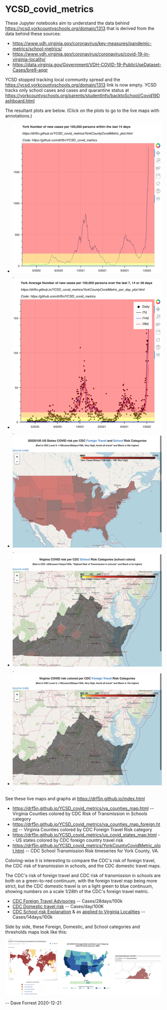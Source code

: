 # YCSD_covid_metrics

These Jupyter notebooks aim to understand the data behind https://ycsd.yorkcountyschools.org/domain/1313 
that is derived from the data behind these sources:

* https://www.vdh.virginia.gov/coronavirus/key-measures/pandemic-metrics/school-metrics/
* https://www.vdh.virginia.gov/coronavirus/coronavirus/covid-19-in-virginia-locality/
* https://data.virginia.gov/Government/VDH-COVID-19-PublicUseDataset-Cases/bre9-aqqr

YCSD stopped tracking local community spread and the https://ycsd.yorkcountyschools.org/domain/1313 link is now empty. YCSD tracks only school cases and
cases and quarantine status at https://yorkcountyschools.org/parents/studentInfo/backtoSchool/Covid19Dashboard.html

The resultant plots are below. (Click on the plots to go to the live maps with annotations.)

* [![YCSD Case Metric Time Series](docs/YorkCountyCovidMetric_plot.png)](https://drf5n.github.io/YCSD_covid_metrics/YorkCountyCovidMetric_plot.html).
* [![YCSD Case Metric Daily Time Series](docs/YorkCountyCovidMetric_per_day_plot.png)](https://drf5n.github.io/YCSD_covid_metrics/YorkCountyCovidMetric_per_day_plot.html).
* [![YCSD Case Metric Time Series](docs/us_covid_states_map.png)](https://drf5n.github.io/YCSD_covid_metrics/us_covid_states_map.html).
* [![YCSD Case Metric Time Series](docs/va_counties_map.png)](https://drf5n.github.io/YCSD_covid_metrics/va_counties_map.html).
* [![YCSD Case Metric Time Series](docs/va_counties_map_foreign.png)](https://drf5n.github.io/YCSD_covid_metrics/va_counties_map_foreign.html).


See these live maps and graphs at https://drf5n.github.io/index.html 

* https://drf5n.github.io/YCSD_covid_metrics/va_counties_map.html -- Virginia Counties colored by CDC Risk of Transmission in Schools category
* https://drf5n.github.io/YCSD_covid_metrics/va_counties_map_foreign.html -- Virginia Counties colored by CDC Foreign Travel Risk category
* https://drf5n.github.io/YCSD_covid_metrics/us_covid_states_map.html -- US states colored by CDC foreign country travel risk
* https://drf5n.github.io/YCSD_covid_metrics/YorkCountyCovidMetric_plot.html -- CDC School Transmission Risk timeseries for York County, VA. 

Coloring-wise it is interesting to compare the CDC's risk of foreign travel, the CDC risk of transmission in schools, and the CDC domestic travel maps.

The CDC's risk of foreign travel and CDC risk of transmission in schools are both on a green-to-red continuum, with the foreign travel map being more strict, but the CDC domestic travel is on a light green to blue continuum, showing numbers on a scale 1/28th of the CDC's foreign travel metric.

* [CDC Foreign Travel Advisories](https://www.cdc.gov/coronavirus/2019-ncov/travelers/map-and-travel-notices.html) -- Cases/28days/100k
* [CDC Domestic travel risk](https://covid.cdc.gov/covid-data-tracker/#cases_casesper100klast7days) -- Cases/day/100K
* [CDC School risk Explanation](https://www.cdc.gov/coronavirus/2019-ncov/community/schools-childcare/indicators.html#interpretation) & as [applied to Virginia Localities](https://www.vdh.virginia.gov/coronavirus/key-measures/pandemic-metrics/school-metrics/) -- Cases/14days/100k

Side by side, these Foreign, Domestic, and School categories and thresholds maps look like this:

![CDC Scale Colors](CDCmaps_foreign_domestic_school.png)


-- Dave Forrest 2020-12-21
